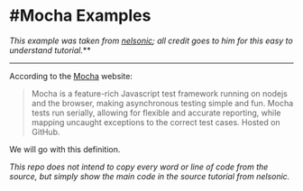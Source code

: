 #Mocha Examples
===============

_This example was taken from [nelsonic](https://github.com/nelsonic/learn-mocha); all credit goes to him for this easy to understand tutorial._**
*********************************************************************************************************************************************

According to the [Mocha](http://mochajs.org/#assertions) website:
>Mocha is a feature-rich Javascript test framework running on nodejs and the browser, making asynchronous testing simple and fun. Mocha tests run serially, allowing for flexible and accurate reporting, while mapping uncaught exceptions to the correct test cases. Hosted on GitHub.

We will go with this definition.

_This repo does not intend to copy every word or line of code from the source, but simply show the main code in the source tutorial from nelsonic._

